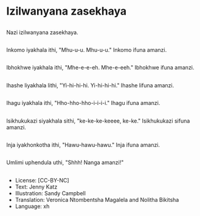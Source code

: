 # Izilwanyana zasekhaya

##
Nazi izilwanyana
zasekhaya.

##
Inkomo iyakhala ithi,
"Mhu-u-u. Mhu-u-u."
Inkomo ifuna amanzi.

##
Ibhokhwe iyakhala ithi,
"Mhe-e-e-eh. Mhe-e-eeh."
Ibhokhwe ifuna amanzi.

##
Ihashe liyakhala lithi,
"Yi-hi-hi-hi. Yi-hi-hi-hi."
Ihashe lifuna amanzi.

##
Ihagu iyakhala ithi,
"Hho-hho-hho-i-i-i-i."
Ihagu ifuna amanzi.

##
Isikhukukazi siyakhala
sithi, "ke-ke-ke-keeee,
ke-ke."
Isikhukukazi sifuna
amanzi.

##
Inja iyakhonkotha ithi,
"Hawu-hawu-hawu."
Inja ifuna amanzi.

##
Umlimi uphendula uthi,
"Shhh! Nanga amanzi!"

##
* License: [CC-BY-NC]
* Text: Jenny Katz
* Illustration: Sandy Campbell
* Translation: Veronica Ntombentsha Magalela and
Nolitha Bikitsha
* Language: xh
